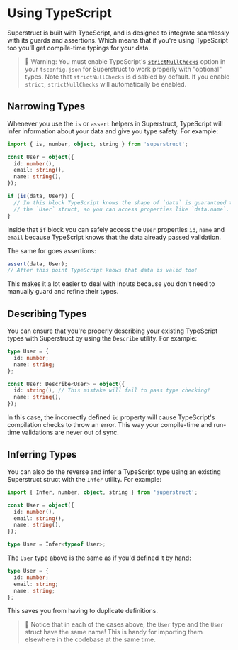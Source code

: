 # Using TypeScript

Superstruct is built with TypeScript, and is designed to integrate seamlessly with its guards and assertions. Which means that if you're using TypeScript too you'll get compile-time typings for your data.

> 🤖 Warning: You must enable TypeScript's [`strictNullChecks`](https://www.typescriptlang.org/tsconfig#strictNullChecks) option in your `tsconfig.json` for Superstruct to work properly with "optional" types. Note that `strictNullChecks` is disabled by default. If you enable `strict`, `strictNullChecks` will automatically be enabled.

## Narrowing Types

Whenever you use the `is` or `assert` helpers in Superstruct, TypeScript will infer information about your data and give you type safety. For example:

```ts
import { is, number, object, string } from 'superstruct';

const User = object({
  id: number(),
  email: string(),
  name: string(),
});

if (is(data, User)) {
  // In this block TypeScript knows the shape of `data` is guaranteed to match
  // the `User` struct, so you can access properties like `data.name`.
}
```

Inside that `if` block you can safely access the `User` properties `id`, `name` and `email` because TypeScript knows that the data already passed validation.

The same for goes assertions:

```ts
assert(data, User);
// After this point TypeScript knows that data is valid too!
```

This makes it a lot easier to deal with inputs because you don't need to manually guard and refine their types.

## Describing Types

You can ensure that you're properly describing your existing TypeScript types with Superstruct by using the `Describe` utility. For example:

```ts
type User = {
  id: number;
  name: string;
};

const User: Describe<User> = object({
  id: string(), // This mistake will fail to pass type checking!
  name: string(),
});
```

In this case, the incorrectly defined `id` property will cause TypeScript's compilation checks to throw an error. This way your compile-time and run-time validations are never out of sync.

## Inferring Types

You can also do the reverse and infer a TypeScript type using an existing Superstruct struct with the `Infer` utility. For example:

```ts
import { Infer, number, object, string } from 'superstruct';

const User = object({
  id: number(),
  email: string(),
  name: string(),
});

type User = Infer<typeof User>;
```

The `User` type above is the same as if you'd defined it by hand:

```ts
type User = {
  id: number;
  email: string;
  name: string;
};
```

This saves you from having to duplicate definitions.

> 🤖 Notice that in each of the cases above, the `User` type and the `User` struct have the same name! This is handy for importing them elsewhere in the codebase at the same time.
